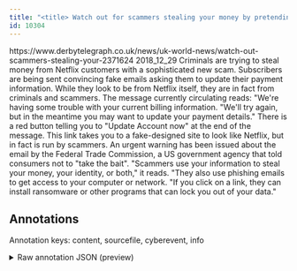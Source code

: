 ```yaml
---
title: "<title> Watch out for scammers stealing your money by pretending to be Netflix </title>"
id: 10304
---
```


<title> Watch out for scammers stealing your money by pretending to be Netflix </title>
<source> https://www.derbytelegraph.co.uk/news/uk-world-news/watch-out-scammers-stealing-your-2371624 </source>
<date> 2018_12_29 </date>
<text>
Criminals are trying to steal money from Netflix customers with a sophisticated new scam.
Subscribers are being sent convincing fake emails asking them to update their payment information.
While they look to be from Netflix itself, they are in fact from criminals and scammers.
The message currently circulating reads: "We're having some trouble with your current billing information.
"We'll try again, but in the meantime you may want to update your payment details."
There is a red button telling you to "Update Account now" at the end of the message.
This link takes you to a fake-designed site to look like Netflix, but in fact is run by scammers.
An urgent warning has been issued about the email by the Federal Trade Commission, a US government agency that told consumers not to "take the bait".
"Scammers use your information to steal your money, your identity, or both," it reads.
"They also use phishing emails to get access to your computer or network.
"If you click on a link, they can install ransomware or other programs that can lock you out of your data."
</text>



## Annotations

Annotation keys: content, sourcefile, cyberevent, info

<details>
<summary>Raw annotation JSON (preview)</summary>

```json
{
  "content": "Criminals are trying to steal money from Netflix customers with a sophisticated new scam. Subscribers are being sent convincing fake emails asking them to update their payment information. While they look to be from Netflix itself, they are in fact from criminals and scammers. The message currently circulating reads: \"We're having some trouble with your current billing information. \"We'll try again, but in the meantime you may want to update your payment details.\" There is a red button telling you to \"Update Account now\" at the end of the message. This link takes you to a fake-designed site to look like Netflix, but in fact is run by scammers. An urgent warning has been issued about the email by the Federal Trade Commission, a US government agency that told consumers not to \"take the bait\". \"Scammers use your information to steal your money, your identity, or both,\" it reads. \"They also use phishing emails to get access to your computer or network. \"If you click on a link, they can install ransomware or other programs that can lock you out of your data.\"",
  "sourcefile": "10304.txt",
  "cyberevent": {
    "hopper": [
      {
        "index": 0,
        "relation": "Same",
        "events": [
          {
            "index": "E1",
            "type": "Attack",
            "realis": "Actual",
            "nugget": {
              "startOffset": 102,
              "index": "T1",
              "endOffset": 116,
              "text": "are being sent"
            },
            "argument": [
              {
                "index": "T2",
                "text": "Subscribers",
                "endOffset": 101,
                "role": {
                  "type": "Victim"
                },
                "startOffset": 90,
                "type": "Person"
              },
              {
                "index": "T3",
                "text": "convincing fake emails",
                "endOffset": 139,
                "role": {
                  "type": "Tool"
                },
                "startOffset": 117,
                "type": "File"
              },
              {
                "index": "T4",
                "text": "asking them to update their payment information",
                "endOffset": 187,
                "role": {
                  "CAPEC-Meta": "Action Spoofing",
                  "type": "Attack-Pattern",
                  "confidence": 0.8889999985694885
                },
                "startOffset": 140,
                "type": "Capabilities"
              }
            ],
            "subtype": "Phishing"
          },
          {
            "index": "E2",
            "type": "Attack",
            "realis": "Actual",
            "nugget": {
              "startOffset": 200,
              "index": "T7",
              "endOffset": 210,
              "text": "look to be"
            },
            "argument": [
              {
                "index": "T9",
                "external_reference": {
                  "dbpediaURI": "http://dbpedia.org/resource/Netflix",
                  "wikidataid": "Q907311"
                },
                "endOffset": 223,
                "role": {
                  "type": "Trusted-Entity"
                },
                "text": "Netflix",
                "startOffset": 216,
                "type": "Organization"
              },
              {
                "index": "T8",
                "text": "they",
                "endOffset": 199,
                "role": {
                  "type": "Tool"
                },
                "startOffset": 195,
                "type": "File"
              },
              {
                "index": "T10",
                "text": "criminals",
                "endOffset": 263,
                "role": {
                  "type": "Attacker"
                },
                "startOffset": 254,
                "type": "Person"
              },
              {
                "index": "T11",
        
```
</details>
